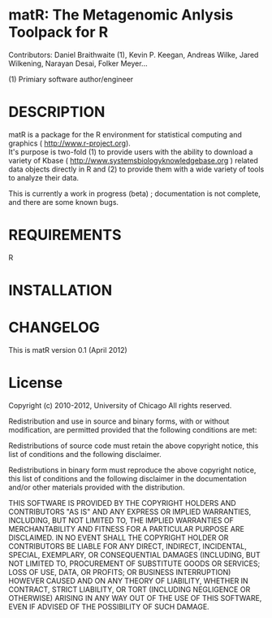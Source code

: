 matR: The Metagenomic Anlysis Toolpack for R
===

Contributors: Daniel Braithwaite (1), Kevin P. Keegan, Andreas Wilke, Jared Wilkening, 
Narayan Desai, Folker Meyer...

(1) Primiary software author/engineer

DESCRIPTION
===
matR is a package for the R environment for statistical computing and graphics 
( http://www.r-project.org).  
It's purpose is two-fold (1) to provide users with the ability to download a variety of Kbase 
( http://www.systemsbiologyknowledgebase.org ) 
related data objects directly in R and (2) to provide them with a wide variety of tools to 
analyze their data. 

This is currently a work in progress (beta) ; documentation is not complete, and there are some known bugs. 

REQUIREMENTS
===
R

INSTALLATION
===

CHANGELOG
===
This is matR version 0.1 (April 2012)

License
===

Copyright (c) 2010-2012, University of Chicago
All rights reserved.

Redistribution and use in source and binary forms, with or without modification, are permitted provided that the following conditions are met:

Redistributions of source code must retain the above copyright notice, this list of conditions and the following disclaimer.

Redistributions in binary form must reproduce the above copyright notice, this list of conditions and the following disclaimer in the documentation and/or other materials provided with the distribution.

THIS SOFTWARE IS PROVIDED BY THE COPYRIGHT HOLDERS AND CONTRIBUTORS "AS IS" AND ANY EXPRESS OR IMPLIED WARRANTIES, INCLUDING, BUT NOT LIMITED TO, THE IMPLIED WARRANTIES OF MERCHANTABILITY AND FITNESS FOR A PARTICULAR PURPOSE ARE DISCLAIMED. IN NO EVENT SHALL THE COPYRIGHT HOLDER OR CONTRIBUTORS BE LIABLE FOR ANY DIRECT, INDIRECT, INCIDENTAL, SPECIAL, EXEMPLARY, OR CONSEQUENTIAL DAMAGES (INCLUDING, BUT NOT LIMITED TO, PROCUREMENT OF SUBSTITUTE GOODS OR SERVICES; LOSS OF USE, DATA, OR PROFITS; OR BUSINESS INTERRUPTION) HOWEVER CAUSED AND ON ANY THEORY OF LIABILITY, WHETHER IN CONTRACT, STRICT LIABILITY, OR TORT (INCLUDING NEGLIGENCE OR OTHERWISE) ARISING IN ANY WAY OUT OF THE USE OF THIS SOFTWARE, EVEN IF ADVISED OF THE POSSIBILITY OF SUCH DAMAGE.

